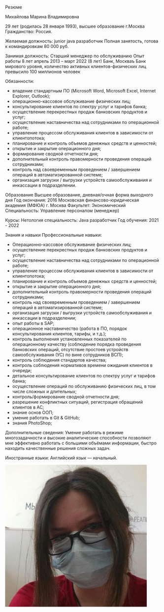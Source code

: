 Резюме

Михайлова Марина Владимировна

29 лет (родилась 28 января 1993), высшее образование
г.Москва
Гражданство: Россия.

Желаемая должность: junior java разработчик
Полная занятость, готова к командировкам
80 000 руб.

Занимая должность: Старший менеджер по обслуживанию
Опыт работы 8 лет
апрель 2013 – март 2022 (8 лет)
Банк, Москваъ
Банк мирового уровня, количество активных клиентов-физических лиц превысило 100 миллионов человек

Обязанности:
- владение стандартным ПО (Microsoft Word, Microsoft Excel, Internet Explorer, Outlook);
- операционно-кассовое обслуживание физических лиц;
- консультирование клиентов по спектру услуг и тарифов банка;
- осуществление перекрестных продаж банковских продуктов и услуг;
- осуществление наставничества над сотрудниками по операционной работе;
- управление процессом обслуживания клиентов в зависимости от клиентопотока;
- планирование и контроль объемов денежных средств и ценностей;
- открытие и закрытие операционного дня;
- формирование сводной отчетности дня;
- дополнительный контроль правомерности проведения операций сотрудниками;
- контроль над своевременным проведением / завершением операций в автоматизированной системе;
- организация загрузки / выгрузки устройств самообслуживания и инкассации в подразделении.

Образование
Высшее образование,
дневная/очная форма выходного дня
Год окончания: 2016
Московская финансово-юридическая академия (МФЮА) г. Москва
Факультет: Экономический
Специальность: Управление персоналом (менеджер)

Курсы: Нетология
специальность: Java разработчик
Год обучения: 2021 - 2022

Знания и навыки
Профессиональные навыки:
- Операционно-кассовое обслуживание физических лиц;
- осуществление перекрестных продаж банковских продуктов и услуг;
- осуществление наставничества над сотрудниками по операционной работе;
- управление процессом обслуживания клиентов в зависимости от клиентопотока;
- планирование и контроль объемов денежных средств и ценностей;
- открытие и закрытие операционного дня;
- дополнительный контроль правомерности проведения операций сотрудниками;
- контроль над своевременным проведением / завершением операций в автоматизированной системе;
- организация загрузки / выгрузки устройств самообслуживания и инкассации в подразделении;
- опыт работы в SAP;
- операционное наставничество (работа в ПО, порядок консультирования клиентов, тарифы, и т.д.);
- контроль выполнения установленных показателей по операционному качеству (соблюдение порядка проведения банковских операций, отсутствие простоев устройств самообслуживания (УС) по вине сотрудников ВСП);
- контроль соблюдения стандартов качества;
- контроль соблюдения нормативов времени ожидания клиентов в очереди;
- детальное консультирование клиентов по спектру услуг и тарифов банка;
- осуществление операций по обслуживанию физических лиц, в том числе сложных и длительных;
- контроль/формирование сводной отчетности дня;
- разрешение конфликтных ситуаций, регистрация обращений клиентов в АС;
- знание основ ООП;
- умение работать в Git & GitHub;
- знания PhotoShop;


Дополнительные сведения:
Умение работать в режиме многозадачности и высокие аналитические способности позволяют мне эффективно работать с
большими объёмами информации, быстро находить качественные решения сложных задач.

Иностранные языки:
Английский язык — начальный.

![Photo](img/photo.jpg)